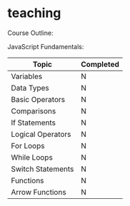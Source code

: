 # teaching

Course Outline:

JavaScript Fundamentals:

| Topic             | Completed |
| ----------------- | --------- |
| Variables         | N         |
| Data Types        | N         |
| Basic Operators   | N         |
| Comparisons       | N         |
| If Statements     | N         |
| Logical Operators | N         |
| For Loops         | N         |
| While Loops       | N         |
| Switch Statements | N         |
| Functions         | N         |
| Arrow Functions   | N         |
